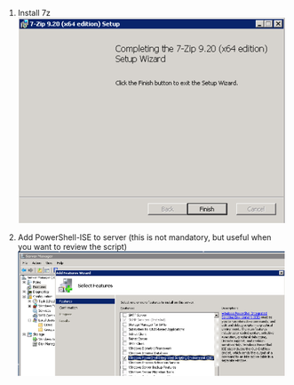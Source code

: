 1. Install 7z
![7z setup screen](docs/img/7zinstall.png)

2. Add PowerShell-ISE to server 
(this is not mandatory, but useful when you want to review the script)
![7z setup screen](docs/img/iseinstall.png)
